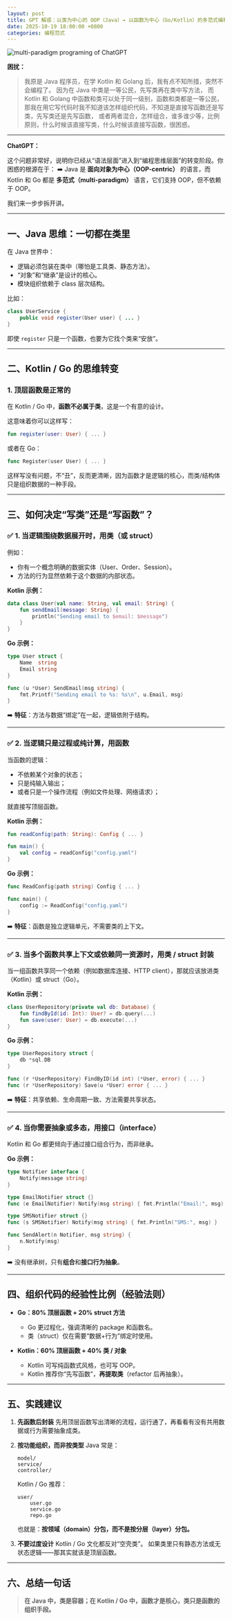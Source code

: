 ```yaml
---
layout: post
title: GPT 解惑：以类为中心的 OOP（Java）­­­­­­➔ 以函数为中心（Go/Kotlin）的多范式编程思维转变
date: 2025-10-19 18:00:00 +0800
categories: 编程范式
---
```


![multi-paradigm programing of ChatGPT](/assets/images/class2function-gpt.webp)

**困扰：**

> 我原是 Java 程序员，在学 Kotlin 和 Golang 后，我有点不知所措，突然不会编程了。
因为在 Java 中类是一等公民，先写类再在类中写方法，
而 Kotlin 和 Golang 中函数和类可以处于同一级别，函数和类都是一等公民，
那我在用它写代码时我不知道该怎样组织代码，不知道是直接写函数还是写类，先写类还是先写函数，
或者两者混合，怎样组合，谁多谁少等，比例原则，什么时候该直接写类，什么时候该直接写函数，很困惑。

---

**ChatGPT：**

这个问题非常好，说明你已经从“语法层面”进入到“编程思维层面”的转变阶段。你困惑的根源在于：
➡️ Java 是 **面向对象为中心（OOP-centric）** 的语言，而 Kotlin 和 Go 都是 **多范式（multi-paradigm）** 语言，它们支持 OOP，但不依赖于 OOP。

我们来一步步拆开讲。

---

## 一、Java 思维：一切都在类里

在 Java 世界中：

* 逻辑必须包装在类中（哪怕是工具类、静态方法）。
* “对象”和“继承”是设计的核心。
* 模块组织依赖于 class 层次结构。

比如：

```java
class UserService {
    public void register(User user) { ... }
}
```

即使 `register` 只是一个函数，也要为它找个类来“安放”。

---

## 二、Kotlin / Go 的思维转变

### 1. 顶层函数是正常的

在 Kotlin / Go 中，**函数不必属于类**，这是一个有意的设计。

这意味着你可以这样写：

```kotlin
fun register(user: User) { ... }
```

或者在 Go：

```go
func Register(user User) { ... }
```

这样写没有问题，不“丑”，反而更清晰，因为函数才是逻辑的核心，而类/结构体只是组织数据的一种手段。

---

## 三、如何决定“写类”还是“写函数”？

### ✅ 1. 当逻辑围绕数据展开时，用类（或 struct）

例如：

* 你有一个概念明确的数据实体（User、Order、Session）。
* 方法的行为显然依赖于这个数据的内部状态。

**Kotlin 示例：**

```kotlin
data class User(val name: String, val email: String) {
    fun sendEmail(message: String) {
        println("Sending email to $email: $message")
    }
}
```

**Go 示例：**

```go
type User struct {
    Name  string
    Email string
}

func (u *User) SendEmail(msg string) {
    fmt.Printf("Sending email to %s: %s\n", u.Email, msg)
}
```

➡️ **特征**：方法与数据“绑定”在一起，逻辑依附于结构。

---

### ✅ 2. 当逻辑只是过程或纯计算，用函数

当函数的逻辑：

* 不依赖某个对象的状态；
* 只是纯输入输出；
* 或者只是一个操作流程（例如文件处理、网络请求）；

就直接写顶层函数。

**Kotlin 示例：**

```kotlin
fun readConfig(path: String): Config { ... }

fun main() {
    val config = readConfig("config.yaml")
}
```

**Go 示例：**

```go
func ReadConfig(path string) Config { ... }

func main() {
    config := ReadConfig("config.yaml")
}
```

➡️ **特征**：函数是独立逻辑单元，不需要类的上下文。

---

### ✅ 3. 当多个函数共享上下文或依赖同一资源时，用类 / struct 封装

当一组函数共享同一个依赖（例如数据库连接、HTTP client），那就应该放进类（Kotlin）或 struct（Go）。

**Kotlin 示例：**

```kotlin
class UserRepository(private val db: Database) {
    fun findById(id: Int): User? = db.query(...)
    fun save(user: User) = db.execute(...)
}
```

**Go 示例：**

```go
type UserRepository struct {
    db *sql.DB
}

func (r *UserRepository) FindByID(id int) (*User, error) { ... }
func (r *UserRepository) Save(u *User) error { ... }
```

➡️ **特征**：共享依赖、生命周期一致、方法需要共享状态。

---

### ✅ 4. 当你需要抽象或多态，用接口（interface）

Kotlin 和 Go 都更倾向于通过接口组合行为，而非继承。

**Go 示例：**

```go
type Notifier interface {
    Notify(message string)
}

type EmailNotifier struct {}
func (e EmailNotifier) Notify(msg string) { fmt.Println("Email:", msg) }

type SMSNotifier struct {}
func (s SMSNotifier) Notify(msg string) { fmt.Println("SMS:", msg) }

func SendAlert(n Notifier, msg string) {
    n.Notify(msg)
}
```

➡️ 没有继承树，只有**组合**和**接口行为抽象**。

---

## 四、组织代码的经验性比例（经验法则）

* **Go：80% 顶层函数 + 20% struct 方法**

  * Go 更过程化，强调清晰的 package 和函数名。
  * 类（struct）仅在需要“数据+行为”绑定时使用。

* **Kotlin：60% 顶层函数 + 40% 类 / 对象**

  * Kotlin 可写纯函数式风格，也可写 OOP。
  * Kotlin 推荐你“先写函数”，**再提取类**（refactor 后再抽象）。

---

## 五、实践建议

1. **先函数后封装**
   先用顶层函数写出清晰的流程，运行通了，再看看有没有共用数据或行为需要抽象成类。

2. **按功能组织，而非按类型**
   Java 常是：

   ```text
   model/
   service/
   controller/
   ```

   Kotlin / Go 推荐：

   ```text
   user/
       user.go
       service.go
       repo.go
   ```

   也就是：**按领域（domain）分包，而不是按分层（layer）分包。**

3. **不要过度设计**
   Kotlin / Go 文化都反对“空壳类”。
   如果类里只有静态方法或无状态逻辑——那其实就该是顶层函数。

---

## 六、总结一句话

> **在 Java 中，类是容器；在 Kotlin / Go 中，函数才是核心，类只是函数的组织手段。**
